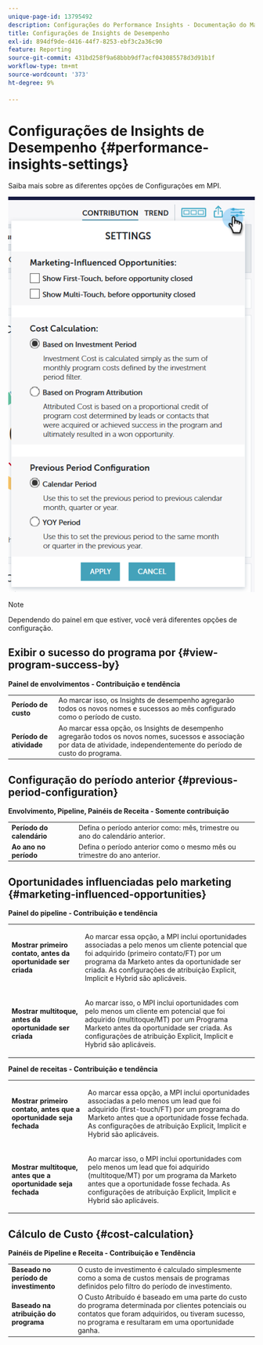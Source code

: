 ```yaml
---
unique-page-id: 13795492
description: Configurações do Performance Insights - Documentação do Marketo - Documentação do produto
title: Configurações de Insights de Desempenho
exl-id: 894df9de-d416-44f7-8253-ebf3c2a36c90
feature: Reporting
source-git-commit: 431bd258f9a68bbb9df7acf043085578d3d91b1f
workflow-type: tm+mt
source-wordcount: '373'
ht-degree: 9%

---
```


# Configurações de Insights de Desempenho {#performance-insights-settings}

Saiba mais sobre as diferentes opções de Configurações em MPI.

![](assets/1-3.png)

>[!NOTE]
>
>Dependendo do painel em que estiver, você verá diferentes opções de configuração.

## Exibir o sucesso do programa por {#view-program-success-by}

**Painel de envolvimentos - Contribuição e tendência**

<table> 
 <tbody> 
  <tr> 
   <td><strong>Período de custo</strong></td> 
   <td>Ao marcar isso, os Insights de desempenho agregarão todos os novos nomes e sucessos ao mês configurado como o período de custo.</td> 
  </tr> 
  <tr> 
   <td><strong>Período de atividade</strong></td> 
   <td>Ao marcar essa opção, os Insights de desempenho agregarão todos os novos nomes, sucessos e associação por data de atividade, independentemente do período de custo do programa.</td> 
  </tr> 
 </tbody> 
</table>

## Configuração do período anterior {#previous-period-configuration}

**Envolvimento, Pipeline, Painéis de Receita - Somente contribuição**

<table> 
 <tbody> 
  <tr> 
   <td><strong>Período do calendário</strong></td> 
   <td>Defina o período anterior como: mês, trimestre ou ano do calendário anterior.</td> 
  </tr> 
  <tr> 
   <td><strong>Ao ano no período</strong></td> 
   <td>Defina o período anterior como o mesmo mês ou trimestre do ano anterior.</td> 
  </tr> 
 </tbody> 
</table>

## Oportunidades influenciadas pelo marketing {#marketing-influenced-opportunities}

**Painel do pipeline - Contribuição e tendência**

<table> 
 <tbody> 
  <tr> 
   <td><strong>Mostrar primeiro contato, antes da oportunidade ser criada</strong></td> 
   <td><p>Ao marcar essa opção, a MPI inclui oportunidades associadas a pelo menos um cliente potencial que foi adquirido (primeiro contato/FT) por um programa da Marketo antes da oportunidade ser criada. As configurações de atribuição Explicit, Implicit e Hybrid são aplicáveis.</p></td> 
  </tr> 
  <tr> 
   <td><strong>Mostrar multitoque, antes da oportunidade ser criada</strong></td> 
   <td><p>Ao marcar isso, o MPI inclui oportunidades com pelo menos um cliente em potencial que foi adquirido (multitoque/MT) por um Programa Marketo antes da oportunidade ser criada. As configurações de atribuição Explicit, Implicit e Hybrid são aplicáveis.</p></td> 
  </tr> 
 </tbody> 
</table>

**Painel de receitas - Contribuição e tendência**

<table> 
 <tbody> 
  <tr> 
   <td><strong>Mostrar primeiro contato, antes que a oportunidade seja fechada</strong></td> 
   <td><p>Ao marcar essa opção, a MPI inclui oportunidades associadas a pelo menos um lead que foi adquirido (first-touch/FT) por um programa do Marketo antes que a oportunidade fosse fechada. As configurações de atribuição Explicit, Implicit e Hybrid são aplicáveis.</p></td> 
  </tr> 
  <tr> 
   <td><strong>Mostrar multitoque, antes que a oportunidade seja fechada</strong></td> 
   <td><p>Ao marcar isso, o MPI inclui oportunidades com pelo menos um lead que foi adquirido (multitoque/MT) por um programa da Marketo antes que a oportunidade fosse fechada. As configurações de atribuição Explicit, Implicit e Hybrid são aplicáveis.</p></td> 
  </tr> 
 </tbody> 
</table>

## Cálculo de Custo {#cost-calculation}

**Painéis de Pipeline e Receita - Contribuição e Tendência**

<table> 
 <tbody> 
  <tr> 
   <td><strong>Baseado no período de investimento</strong></td> 
   <td>O custo de investimento é calculado simplesmente como a soma de custos mensais de programas definidos pelo filtro do período de investimento.</td> 
  </tr> 
  <tr> 
   <td><strong>Baseado na atribuição do programa</strong></td> 
   <td>O Custo Atribuído é baseado em uma parte do custo do programa determinada por clientes potenciais ou contatos que foram adquiridos, ou tiveram sucesso, no programa e resultaram em uma oportunidade ganha.</td> 
  </tr> 
 </tbody> 
</table>
